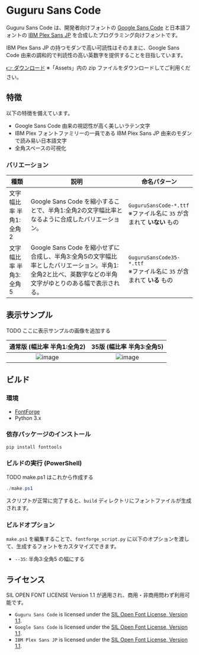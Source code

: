# Guguru Sans Code

Guguru Sans Code は、開発者向けフォントの [Google Sans Code](https://github.com/googlefonts/googlesans-code) と日本語フォントの [IBM Plex Sans JP](https://github.com/IBM/plex) を合成したプログラミング向けフォントです。

IBM Plex Sans JP の持つモダンで高い可読性はそのままに、Google Sans Code 由来の調和的で判読性の高い英数字を提供することを目指しています。

[👉 ダウンロード](https://github.com/yuru7/guguru-sans-code/releases/latest)
※「Assets」内の zip ファイルをダウンロードしてご利用ください。

## 特徴

以下の特徴を備えています。

- Google Sans Code 由来の視認性が高く美しいラテン文字
- IBM Plex フォントファミリーの一員である IBM Plex Sans JP 由来のモダンで読み易い日本語文字
- 全角スペースの可視化

### バリエーション

| 種類 | 説明 | 命名パターン |
| --- | --- | --- |
| 文字幅比率 半角1:全角2 | Google Sans Code を縮小することで、半角1:全角2の文字幅比率となるように合成したバリエーション。 | `GuguruSansCode-*.ttf`<br>※ファイル名に `35` が含まれて **いない** もの |
| 文字幅比率 半角3:全角5 | Google Sans Code を縮小せずに合成し、半角3:全角5の文字幅比率としたバリエーション。半角1:全角2と比べ、英数字などの半角文字がゆとりのある幅で表示される。| `GuguruSansCode35-*.ttf`<br>※ファイル名に `35` が含まれて **いる** もの |

## 表示サンプル

TODO ここに表示サンプルの画像を追加する

| 通常版 (幅比率 半角1:全角2) | 35版 (幅比率 半角3:全角5) |
| :---: | :---: |
| ![image](https://placehold.jp/600x300.png?text=GuguruSansCode) | ![image]() |

## ビルド

### 環境

- [FontForge](https://fontforge.org/en-US/)
- Python 3.x

### 依存パッケージのインストール

```shell
pip install fonttools
```

### ビルドの実行 (PowerShell)

TODO make.ps1 はこれから作成する

```powershell
./make.ps1
```

スクリプトが正常に完了すると、`build` ディレクトリにフォントファイルが生成されます。

### ビルドオプション

`make.ps1` を編集することで、`fontforge_script.py` に以下のオプションを渡して、生成するフォントをカスタマイズできます。

- `--35`: 半角3:全角5 の幅にする

## ライセンス

SIL OPEN FONT LICENSE Version 1.1 が適用され、商用・非商用問わず利用可能です。

- `Guguru Sans Code` is licensed under the [SIL Open Font License, Version 1.1](./LICENSE).
- `Google Sans Code` is licensed under the [SIL Open Font License, Version 1.1](./source/Google-Sans-Code/OFL.txt).
- `IBM Plex Sans JP` is licensed under the [SIL Open Font License, Version 1.1](./source/IBM-Plex-Sans-JP/license.txt).
